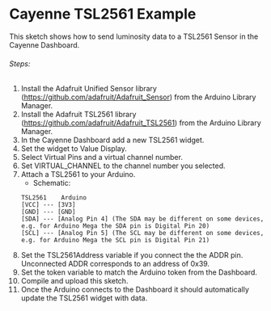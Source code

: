 # Cayenne TSL2561 Example

This sketch shows how to send luminosity data to a TSL2561 Sensor in the Cayenne Dashboard.

###### Steps:
1. Install the Adafruit Unified Sensor library (https://github.com/adafruit/Adafruit_Sensor) from the Arduino Library Manager.
2. Install the Adafruit TSL2561 library (https://github.com/adafruit/Adafruit_TSL2561) from the Arduino Library Manager.
3. In the Cayenne Dashboard add a new TSL2561 widget.
4. Set the widget to Value Display.
5. Select Virtual Pins and a virtual channel number.
6. Set VIRTUAL_CHANNEL to the channel number you selected.
7. Attach a TSL2561 to your Arduino.
   * Schematic:
   ```
   TSL2561    Arduino
   [VCC] --- [3V3]
   [GND] --- [GND]
   [SDA] --- [Analog Pin 4] (The SDA may be different on some devices, e.g. for Arduino Mega the SDA pin is Digital Pin 20)
   [SCL] --- [Analog Pin 5] (The SCL may be different on some devices, e.g. for Arduino Mega the SCL pin is Digital Pin 21)
   ```
8. Set the TSL2561Address variable if you connect the the ADDR pin. Unconnected ADDR corresponds to an address of 0x39.
9. Set the token variable to match the Arduino token from the Dashboard.
10. Compile and upload this sketch.
11. Once the Arduino connects to the Dashboard it should automatically update the TSL2561 widget with data.